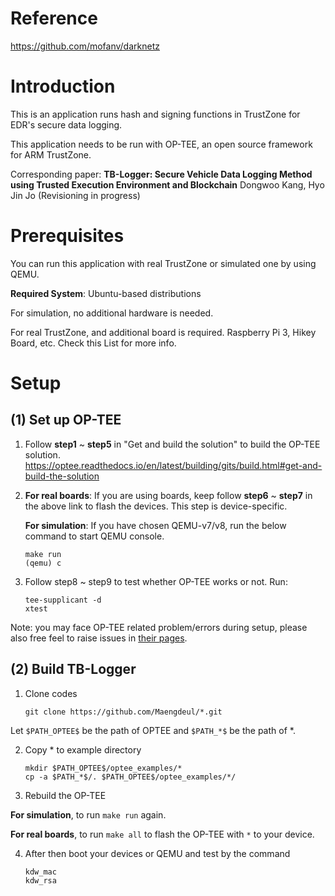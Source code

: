 # Reference

https://github.com/mofanv/darknetz

# Introduction

This is an application runs hash and signing functions in TrustZone for EDR's secure data logging.

This application needs to be run with OP-TEE, an open source framework for ARM TrustZone.

Corresponding paper: **TB-Logger: Secure Vehicle Data Logging Method using Trusted Execution Environment and Blockchain** Dongwoo Kang, Hyo Jin Jo (Revisioning in progress)

# Prerequisites

You can run this application with real TrustZone or simulated one by using QEMU.

**Required System**: Ubuntu-based distributions

For simulation, no additional hardware is needed.

For real TrustZone, and additional board is required. Raspberry Pi 3, Hikey Board, etc. Check this List for more info.

# Setup

(1) Set up OP-TEE
---

   1. Follow **step1** ~ **step5** in "Get and build the solution" to build the OP-TEE solution.
      https://optee.readthedocs.io/en/latest/building/gits/build.html#get-and-build-the-solution
   
   2. **For real boards**: If you are using boards, keep follow **step6** ~ **step7** in the above link to flash the devices. This step is device-specific.

      **For simulation**: If you have chosen QEMU-v7/v8, run the below command to start QEMU console.
   
      ```
      make run
      (qemu) c
      ```
   
   3. Follow step8 ~ step9 to test whether OP-TEE works or not. Run:

      ```
      tee-supplicant -d
      xtest
      ```
   
Note: you may face OP-TEE related problem/errors during setup, please also free feel to raise issues in [their pages](https://github.com/OP-TEE/optee_os).

(2) Build TB-Logger
---

   1. Clone codes

      ```
      git clone https://github.com/Maengdeul/*.git
      ```
   
Let ```$PATH_OPTEE$``` be the path of OPTEE and ```$PATH_*$``` be the path of *.

   2. Copy * to example directory
   
      ```
      mkdir $PATH_OPTEE$/optee_examples/*
      cp -a $PATH_*$/. $PATH_OPTEE$/optee_examples/*/
      ```
      
   3. Rebuild the OP-TEE
   
   **For simulation**, to run ```make run``` again.
   
   **For real boards**, to run ```make all``` to flash the OP-TEE with ```*``` to your device.
   
   4. After then boot your devices or QEMU and test by the command
   
      ```
      kdw_mac
      kdw_rsa
      ```
